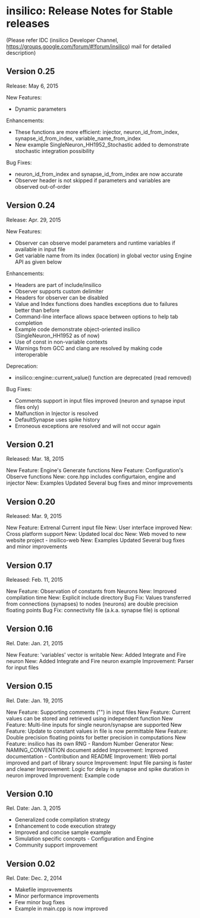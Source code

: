 insilico: Release Notes for Stable releases
===========================================

(Please refer IDC (insilico Developer Channel, https://groups.google.com/forum/#!forum/insilico) mail for detailed description)

Version 0.25
------------
Release: May 6, 2015

New Features:
* Dynamic parameters

Enhancements:
* These functions are more efficient: injector, neuron_id_from_index, synapse_id_from_index, variable_name_from_index
* New example SingleNeuron_HH1952_Stochastic added to demonstrate stochastic integration possibility

Bug Fixes:
* neuron_id_from_index and synapse_id_from_index are now accurate
* Observer header is not skipped if parameters and variables are observed out-of-order

Version 0.24
------------
Release: Apr. 29, 2015

New Features:
* Observer can observe model parameters and runtime variables if available in input file
* Get variable name from its index (location) in global vector using Engine API as given below

Enhancements:
* Headers are part of include/insilico
* Observer supports custom delimiter
* Headers for observer can be disabled
* Value and Index functions does handles exceptions due to failures better than before
* Command-line interface allows space between options to help tab completion
* Example code demonstrate object-oriented insilico (SingleNeuron_HH1952 as of now)
* Use of const in non-variable contexts
* Warnings from GCC and clang are resolved by making code interoperable

Deprecation:
* insilico::engine::current_value() function are deprecated (read removed)

Bug Fixes:
* Comments support in input files improved (neuron and synapse input files only)
* Malfunction in Injector is resolved
* DefaultSynapse uses spike history
* Erroneous exceptions are resolved and will not occur again

Version 0.21
------------
Released: Mar. 18, 2015

New Feature: Engine's Generate functions
New Feature: Configuration's Observe functions
New: core.hpp includes configurtaion, engine and injector
New: Examples Updated
Several bug fixes and minor improvements

Version 0.20
------------
Released: Mar. 9, 2015

New Feature: Extrenal Current input file
New: User interface improved
New: Cross platform support
New: Updated local doc
New: Web moved to new website project - insilico-web
New: Examples Updated
Several bug fixes and minor improvements

Version 0.17
------------
Released: Feb. 11, 2015

New Feature: Observation of constants from Neurons
New: Improved compilation time
New: Explicit include directory
Bug Fix: Values transferred from connections (synapses) to nodes (neurons) are double precision floating points
Bug Fix: connectivity file (a.k.a. synapse file) is optional

Version 0.16
------------
Rel. Date: Jan. 21, 2015

New Feature: 'variables' vector is writable
New: Added Integrate and Fire neuron
New: Added Integrate and Fire neuron example
Improvement: Parser for input files

Version 0.15
------------
Rel. Date: Jan. 19, 2015

New Feature: Supporting comments ("") in input files
New Feature: Current values can be stored and retrieved using independent function
New Feature: Multi-line inputs for single neuron/synapse are supported
New Feature: Update to constant values in file is now permittable
New Feature: Double precision floating points for better precision in computations
New Feature: insilico has its own RNG - Random Number Generator
New: NAMING_CONVENTION document added
Improvement: Improved documentation - Contribution and README
Improvement: Web portal improved and part of library source
Improvement: Input file parsing is faster and cleaner
Improvement: Logic for delay in synapse and spike duration in neuron improved
Improvement: Example code

Version 0.10
------------
Rel. Date: Jan. 3, 2015

- Generalized code compilation strategy
- Enhancement to code execution strategy
- Improved and concise sample example
- Simulation specific concepts - Configuration and Engine
- Community support improvement

Version 0.02
------------
Rel. Date: Dec. 2, 2014

- Makefile improvements
- Minor performance improvements
- Few minor bug fixes
- Example in main.cpp is now improved 
